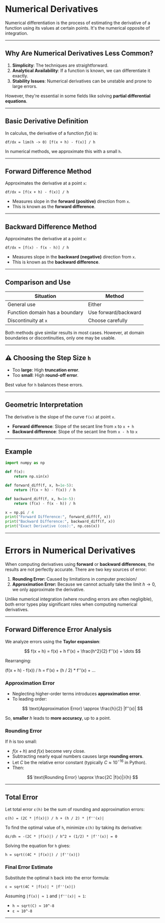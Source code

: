 # Numerical Derivatives

Numerical differentiation is the process of estimating the derivative of a function using its values at certain points. It's the numerical opposite of integration.

---

## Why Are Numerical Derivatives Less Common?

1. **Simplicity**: The techniques are straightforward.
2. **Analytical Availability**: If a function is known, we can differentiate it exactly.
3. **Stability Issues**: Numerical derivatives can be unstable and prone to large errors.

However, they're essential in some fields like solving **partial differential equations**.

---

## Basic Derivative Definition

In calculus, the derivative of a function $f(x)$ is:

```
df/dx = lim(h -> 0) [f(x + h) - f(x)] / h
```

In numerical methods, we approximate this with a small `h`.

---

## Forward Difference Method

Approximates the derivative at a point `x`:

```
df/dx ≈ [f(x + h) - f(x)] / h
```

* Measures slope in the **forward (positive)** direction from `x`.
* This is known as the **forward difference**.

---

## Backward Difference Method

Approximates the derivative at a point `x`:

```
df/dx ≈ [f(x) - f(x - h)] / h
```

* Measures slope in the **backward (negative)** direction from `x`.
* This is known as the **backward difference**.

---

## Comparison and Use

| Situation                      | Method               |
| ------------------------------ | -------------------- |
| General use                    | Either               |
| Function domain has a boundary | Use forward/backward |
| Discontinuity at `x`           | Choose carefully     |

Both methods give similar results in most cases. However, at domain boundaries or discontinuities, only one may be usable.

---

## ⚠️ Choosing the Step Size `h`

* Too **large**: High **truncation error**.
* Too **small**: High **round-off error**.

Best value for `h` balances these errors.

---

## Geometric Interpretation

The derivative is the slope of the curve `f(x)` at point `x`.

* **Forward difference**: Slope of the secant line from `x` to `x + h`
* **Backward difference**: Slope of the secant line from `x - h` to `x`

---

## Example 

```python
import numpy as np

def f(x):
    return np.sin(x)

def forward_diff(f, x, h=1e-5):
    return (f(x + h) - f(x)) / h

def backward_diff(f, x, h=1e-5):
    return (f(x) - f(x - h)) / h

x = np.pi / 4
print("Forward Difference:", forward_diff(f, x))
print("Backward Difference:", backward_diff(f, x))
print("Exact Derivative (cos):", np.cos(x))
```
---
# Errors in Numerical Derivatives

When computing derivatives using **forward** or **backward differences**, the results are not perfectly accurate. There are two key sources of error:

1. **Rounding Error:** Caused by limitations in computer precision/
2. **Approximation Error:** Because we cannot actually take the limit $h \to 0$, we only approximate the derivative.

Unlike numerical integration (where rounding errors are often negligible), both error types play significant roles when computing numerical derivatives.

---

## Forward Difference Error Analysis

We analyze errors using the **Taylor expansion**:

$$
f(x + h) = f(x) + h f'(x) + \frac{h^2}{2} f''(x) + \dots
$$

Rearranging:

(f(x + h) - f(x)) / h = f'(x) + (h / 2) * f''(x) + ...

### Approximation Error

* Neglecting higher-order terms introduces **approximation error**.
* To leading order:

$$
\text{Approximation Error} \approx \frac{h}{2} |f''(x)|
$$

So, **smaller** $h$ leads to **more accuracy**, up to a point.

### Rounding Error

If $h$ is too small:

* $f(x + h)$ and $f(x)$ become very close.
* Subtracting nearly equal numbers causes large **rounding errors**.
* Let $C$ be the relative error constant (typically $C \approx 10^{-16}$ in Python).
* Then:

$$
\text{Rounding Error} \approx \frac{2C |f(x)|}{h}
$$

---

## Total Error

Let total error `ε(h)` be the sum of rounding and approximation errors:

```
ε(h) = (2C * |f(x)|) / h + (h / 2) * |f''(x)|     
```

To find the optimal value of `h`, minimize `ε(h)` by taking its derivative:

```
dε/dh = -(2C * |f(x)|) / h^2 + (1/2) * |f''(x)| = 0
```

Solving the equation for `h` gives:

```
h = sqrt((4C * |f(x)|) / |f''(x)|)                 
```

### Final Error Estimate

Substitute the optimal `h` back into the error formula:

```
ε = sqrt(4C * |f(x)| * |f''(x)|)                    
```

Assuming `|f(x)| ≈ 1` and `|f''(x)| ≈ 1`:

* `h ≈ sqrt(C) ≈ 10^-8`
* `ε ≈ 10^-8`


---


